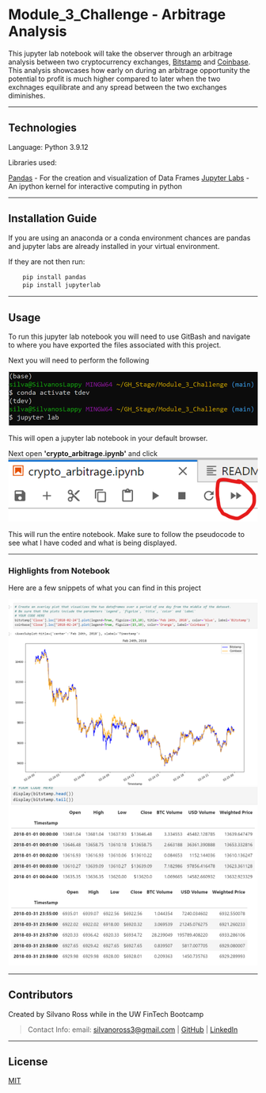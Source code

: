 # Module_3_Challenge - Arbitrage Analysis

This jupyter lab notebook will take the observer through an arbitrage analysis between two cryptocurrency exchanges, [Bitstamp](https://www.bitstamp.net) and [Coinbase](https://www.coinbase.com/). This analysis showcases how early on during an arbitrage opportunity the potential to profit is much higher compared to later when the two exchnages equilibrate and any spread between the two exchanges diminishes. 

---

## Technologies

Language: Python 3.9.12

Libraries used:

[Pandas](https://pandas.pydata.org/pandas-docs/stable/index.html) - For the creation and visualization of Data Frames
[Jupyter Labs](https://jupyter.org/) - An ipython kernel for interactive computing in python

---

## Installation Guide

If you are using an anaconda or a conda environment chances are pandas and jupyter labs are already installed in your virtual environment. 

If they are not then run:
```python
    pip install pandas
    pip install jupyterlab
```

---

## Usage

To run this jupyter lab notebook you will need to use GitBash and navigate to where you have exported the files associated with this project.

Next you will need to perform the following

![Activate](images/activate_lab.png)

This will open a jupyter lab notebook in your default browser. 

Next open **'crypto_arbitrage.ipynb'** and click ![double_arrow](images/doube_arrow.png)

This will run the entire notebook. Make sure to follow the pseudocode to see what I have coded and what is being displayed. 

---

### Highlights from Notebook

Here are a few snippets of what you can find in this project

![overlay](images/overlay_middle.png) ![display](images/display_data.png)

---

## Contributors

Created by Silvano Ross while in the UW FinTech Bootcamp
> Contact Info:
> email: silvanoross3@gmail.com |
> [GitHub](https://github.com/silvanoross) |
> [LinkedIn](https://www.linkedin.com/in/silvano-ross-b6a15a93/)

---

## License

[MIT](LICENSE)
